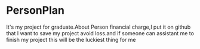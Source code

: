 # PersonPlan
It's my project for graduate.About Person financial charge,I put it on github that I want to save my project avoid loss.and if someone can assistant me to finish my project this will be the luckiest thing for me

